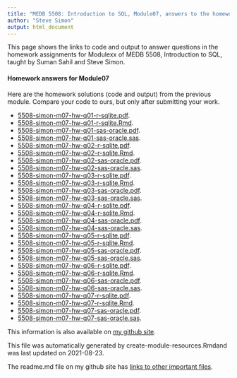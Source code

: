 ```yaml
---
title: "MEDB 5508: Introduction to SQL, Module07, answers to the homework"
author: "Steve Simon"
output: html_document
---
```


<!--This file was first created on 2021-08-23-->

This page shows the links to code and output to answer questions in the homework assignments for Modulexx of MEDB 5508, Introduction to SQL, taught by Suman Sahil and Steve Simon. 

#### Homework answers for Module07 

<!--resources-homework-1-->

Here are the homework solutions (code and output) from the previous module. Compare your code to ours, but only after submitting your work.

+ [5508-simon-m07-hw-q01-r-sqlite.pdf][m07-hw-q01-r-sqlite.pdf].
+ [5508-simon-m07-hw-q01-r-sqlite.Rmd][m07-hw-q01-r-sqlite.Rmd].
+ [5508-simon-m07-hw-q01-sas-oracle.pdf][m07-hw-q01-sas-oracle.pdf].
+ [5508-simon-m07-hw-q01-sas-oracle.sas][m07-hw-q01-sas-oracle.sas].
+ [5508-simon-m07-hw-q02-r-sqlite.pdf][m07-hw-q02-r-sqlite.pdf].
+ [5508-simon-m07-hw-q02-r-sqlite.Rmd][m07-hw-q02-r-sqlite.Rmd].
+ [5508-simon-m07-hw-q02-sas-oracle.pdf][m07-hw-q02-sas-oracle.pdf].
+ [5508-simon-m07-hw-q02-sas-oracle.sas][m07-hw-q02-sas-oracle.sas].
+ [5508-simon-m07-hw-q03-r-sqlite.pdf][m07-hw-q03-r-sqlite.pdf].
+ [5508-simon-m07-hw-q03-r-sqlite.Rmd][m07-hw-q03-r-sqlite.Rmd].
+ [5508-simon-m07-hw-q03-sas-oracle.pdf][m07-hw-q03-sas-oracle.pdf].
+ [5508-simon-m07-hw-q03-sas-oracle.sas][m07-hw-q03-sas-oracle.sas].
+ [5508-simon-m07-hw-q04-r-sqlite.pdf][m07-hw-q04-r-sqlite.pdf].
+ [5508-simon-m07-hw-q04-r-sqlite.Rmd][m07-hw-q04-r-sqlite.Rmd].
+ [5508-simon-m07-hw-q04-sas-oracle.pdf][m07-hw-q04-sas-oracle.pdf].
+ [5508-simon-m07-hw-q04-sas-oracle.sas][m07-hw-q04-sas-oracle.sas].
+ [5508-simon-m07-hw-q05-r-sqlite.pdf][m07-hw-q05-r-sqlite.pdf].
+ [5508-simon-m07-hw-q05-r-sqlite.Rmd][m07-hw-q05-r-sqlite.Rmd].
+ [5508-simon-m07-hw-q05-sas-oracle.pdf][m07-hw-q05-sas-oracle.pdf].
+ [5508-simon-m07-hw-q05-sas-oracle.sas][m07-hw-q05-sas-oracle.sas].
+ [5508-simon-m07-hw-q06-r-sqlite.pdf][m07-hw-q06-r-sqlite.pdf].
+ [5508-simon-m07-hw-q06-r-sqlite.Rmd][m07-hw-q06-r-sqlite.Rmd].
+ [5508-simon-m07-hw-q06-sas-oracle.pdf][m07-hw-q06-sas-oracle.pdf].
+ [5508-simon-m07-hw-q06-sas-oracle.sas][m07-hw-q06-sas-oracle.sas].
+ [5508-simon-m07-hw-q07-r-sqlite.pdf][m07-hw-q07-r-sqlite.pdf].
+ [5508-simon-m07-hw-q07-r-sqlite.Rmd][m07-hw-q07-r-sqlite.Rmd].
+ [5508-simon-m07-hw-q07-sas-oracle.pdf][m07-hw-q07-sas-oracle.pdf].
+ [5508-simon-m07-hw-q07-sas-oracle.sas][m07-hw-q07-sas-oracle.sas].

This information is also available on [my github site][thisf].

This file was automatically generated by create-module-resources.Rmdand was last updated on 2021-08-23.

The readme.md file on my github site has [links to other important files][mygit].

<!---my git--->
[thisf]: https://github.com/pmean/introduction-to-sql/blob/master/modules/5508-07-resources.md
[mygit]: https://github.com/pmean/introduction-to-sql/blob/master/README.md

<!--resources-homework-2-->

<!---rmd_o--->
[m07-hw-q01-r-sqlite.pdf]: https://github.com/pmean/introduction-to-sql/blob/master/results/5508-simon-m07-hw-q01-r-sqlite.pdf
[m07-hw-q02-r-sqlite.pdf]: https://github.com/pmean/introduction-to-sql/blob/master/results/5508-simon-m07-hw-q02-r-sqlite.pdf
[m07-hw-q03-r-sqlite.pdf]: https://github.com/pmean/introduction-to-sql/blob/master/results/5508-simon-m07-hw-q03-r-sqlite.pdf
[m07-hw-q04-r-sqlite.pdf]: https://github.com/pmean/introduction-to-sql/blob/master/results/5508-simon-m07-hw-q04-r-sqlite.pdf
[m07-hw-q05-r-sqlite.pdf]: https://github.com/pmean/introduction-to-sql/blob/master/results/5508-simon-m07-hw-q05-r-sqlite.pdf
[m07-hw-q06-r-sqlite.pdf]: https://github.com/pmean/introduction-to-sql/blob/master/results/5508-simon-m07-hw-q06-r-sqlite.pdf
[m07-hw-q07-r-sqlite.pdf]: https://github.com/pmean/introduction-to-sql/blob/master/results/5508-simon-m07-hw-q07-r-sqlite.pdf

<!---sas_o--->
[m07-hw-q01-sas-oracle.pdf]: https://github.com/pmean/introduction-to-sql/blob/master/results/5508-simon-m07-hw-q01-sas-oracle.pdf
[m07-hw-q02-sas-oracle.pdf]: https://github.com/pmean/introduction-to-sql/blob/master/results/5508-simon-m07-hw-q02-sas-oracle.pdf
[m07-hw-q03-sas-oracle.pdf]: https://github.com/pmean/introduction-to-sql/blob/master/results/5508-simon-m07-hw-q03-sas-oracle.pdf
[m07-hw-q04-sas-oracle.pdf]: https://github.com/pmean/introduction-to-sql/blob/master/results/5508-simon-m07-hw-q04-sas-oracle.pdf
[m07-hw-q05-sas-oracle.pdf]: https://github.com/pmean/introduction-to-sql/blob/master/results/5508-simon-m07-hw-q05-sas-oracle.pdf
[m07-hw-q06-sas-oracle.pdf]: https://github.com/pmean/introduction-to-sql/blob/master/results/5508-simon-m07-hw-q06-sas-oracle.pdf
[m07-hw-q07-sas-oracle.pdf]: https://github.com/pmean/introduction-to-sql/blob/master/results/5508-simon-m07-hw-q07-sas-oracle.pdf

<!---rmd_h--->
[m07-hw-q01-r-sqlite.Rmd]: https://github.com/pmean/introduction-to-sql/blob/master/src/5508-simon-m07-hw-q01-r-sqlite.Rmd
[m07-hw-q02-r-sqlite.Rmd]: https://github.com/pmean/introduction-to-sql/blob/master/src/5508-simon-m07-hw-q02-r-sqlite.Rmd
[m07-hw-q03-r-sqlite.Rmd]: https://github.com/pmean/introduction-to-sql/blob/master/src/5508-simon-m07-hw-q03-r-sqlite.Rmd
[m07-hw-q04-r-sqlite.Rmd]: https://github.com/pmean/introduction-to-sql/blob/master/src/5508-simon-m07-hw-q04-r-sqlite.Rmd
[m07-hw-q05-r-sqlite.Rmd]: https://github.com/pmean/introduction-to-sql/blob/master/src/5508-simon-m07-hw-q05-r-sqlite.Rmd
[m07-hw-q06-r-sqlite.Rmd]: https://github.com/pmean/introduction-to-sql/blob/master/src/5508-simon-m07-hw-q06-r-sqlite.Rmd
[m07-hw-q07-r-sqlite.Rmd]: https://github.com/pmean/introduction-to-sql/blob/master/src/5508-simon-m07-hw-q07-r-sqlite.Rmd

<!---sas_h--->
[m07-hw-q01-sas-oracle.sas]: https://github.com/pmean/introduction-to-sql/blob/master/src/5508-simon-m07-hw-q01-sas-oracle.sas
[m07-hw-q02-sas-oracle.sas]: https://github.com/pmean/introduction-to-sql/blob/master/src/5508-simon-m07-hw-q02-sas-oracle.sas
[m07-hw-q03-sas-oracle.sas]: https://github.com/pmean/introduction-to-sql/blob/master/src/5508-simon-m07-hw-q03-sas-oracle.sas
[m07-hw-q04-sas-oracle.sas]: https://github.com/pmean/introduction-to-sql/blob/master/src/5508-simon-m07-hw-q04-sas-oracle.sas
[m07-hw-q05-sas-oracle.sas]: https://github.com/pmean/introduction-to-sql/blob/master/src/5508-simon-m07-hw-q05-sas-oracle.sas
[m07-hw-q06-sas-oracle.sas]: https://github.com/pmean/introduction-to-sql/blob/master/src/5508-simon-m07-hw-q06-sas-oracle.sas
[m07-hw-q07-sas-oracle.sas]: https://github.com/pmean/introduction-to-sql/blob/master/src/5508-simon-m07-hw-q07-sas-oracle.sas


